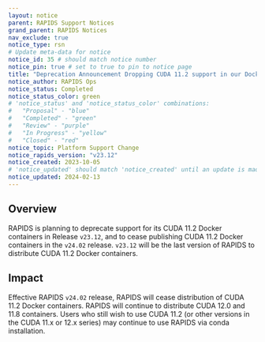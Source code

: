 ```yaml
---
layout: notice
parent: RAPIDS Support Notices
grand_parent: RAPIDS Notices
nav_exclude: true
notice_type: rsn
# Update meta-data for notice
notice_id: 35 # should match notice number
notice_pin: true # set to true to pin to notice page
title: "Deprecation Announcement Dropping CUDA 11.2 support in our Docker Images in Release v23.12"
notice_author: RAPIDS Ops
notice_status: Completed
notice_status_color: green
# 'notice_status' and 'notice_status_color' combinations:
#   "Proposal" - "blue"
#   "Completed" - "green"
#   "Review" - "purple"
#   "In Progress" - "yellow"
#   "Closed" - "red"
notice_topic: Platform Support Change
notice_rapids_version: "v23.12"
notice_created: 2023-10-05
# 'notice_updated' should match 'notice_created' until an update is made
notice_updated: 2024-02-13
---
```


## Overview

RAPIDS is planning to deprecate support for its CUDA 11.2 Docker containers in Release `v23.12`, and to cease publishing CUDA 11.2 Docker containers in the `v24.02` release. `v23.12` will be the last version of RAPIDS to distribute CUDA 11.2 Docker containers.

## Impact

Effective RAPIDS `v24.02` release, RAPIDS will cease distribution of CUDA 11.2 Docker containers. RAPIDS will continue to distribute CUDA 12.0 and 11.8 containers. Users who still wish to use CUDA 11.2 (or other versions in the CUDA 11.x or 12.x series) may continue to use RAPIDS via conda installation.
